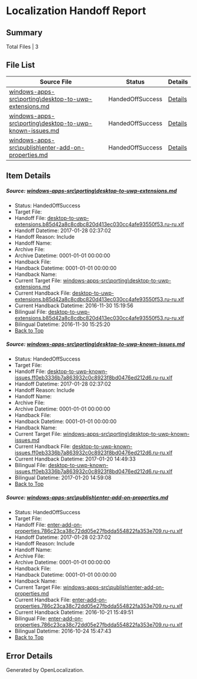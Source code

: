 # <a name='report-top'></a> Localization Handoff Report

## Summary
 Total Files | 3

## File List
 Source File | Status | Details 
 ----------- | ------ | ------- 
 [windows-apps-src\porting\desktop-to-uwp-extensions.md](https://cpubwin.visualstudio.com/windows-uwp/_git/windows-uwp/commit/da14269cf4c1301a70c10207737edf2a8f945873?path=windows-apps-src%2Fporting%2Fdesktop-to-uwp-extensions.md&_a=contents) | HandedOffSuccess | [Details](#07c9763c4b112909d0daf29d09e12360547a3bbc4642)
 [windows-apps-src\porting\desktop-to-uwp-known-issues.md](https://cpubwin.visualstudio.com/windows-uwp/_git/windows-uwp/commit/7185f7361ffac3cf92c37ed0dda47aaf5e1f6ab2?path=windows-apps-src%2Fporting%2Fdesktop-to-uwp-known-issues.md&_a=contents) | HandedOffSuccess | [Details](#1f0a987ce13493db51bf1d16322e4eb6f47d818d4643)
 [windows-apps-src\publish\enter-add-on-properties.md](https://cpubwin.visualstudio.com/windows-uwp/_git/windows-uwp/commit/b5e14558cb528a414b2e95e244611956f5578f87?path=windows-apps-src%2Fpublish%2Fenter-add-on-properties.md&_a=contents) | HandedOffSuccess | [Details](#65bb276c4f3bf0c4582e02ac812687eb7bcb0b494819)

## Item Details
##### <a name='07c9763c4b112909d0daf29d09e12360547a3bbc4642'></a> Source: [windows-apps-src\porting\desktop-to-uwp-extensions.md](https://cpubwin.visualstudio.com/windows-uwp/_git/windows-uwp/commit/da14269cf4c1301a70c10207737edf2a8f945873?path=windows-apps-src%2Fporting%2Fdesktop-to-uwp-extensions.md&_a=contents)
* Status: HandedOffSuccess
* Target File: 
* Handoff File: [desktop-to-uwp-extensions.b85d42a8c8cdbc820d413ec030cc4afe93550f53.ru-ru.xlf](https://cpubwin.visualstudio.com/windows-uwp/_git/WDCLib.handoff/commit/b7805337e45bc0ec4a3a5634889acd013af81df8?path=ol-handoff%2Fcpubwin%2Fwindows-uwp.ru-ru%2Fmaster%2Fdesktop-to-uwp-extensions.b85d42a8c8cdbc820d413ec030cc4afe93550f53.ru-ru.xlf&_a=contents)
* Handoff Datetime: 2017-01-28 02:37:02
* Handoff Reason: Include
* Handoff Name: 
* Archive File: 
* Archive Datetime: 0001-01-01 00:00:00
* Handback File: 
* Handback Datetime: 0001-01-01 00:00:00
* Handback Name: 
* Current Target File: [windows-apps-src\porting\desktop-to-uwp-extensions.md](https://cpubwin.visualstudio.com/windows-uwp/_git/windows-uwp.ru-ru/commit/2f1ac4a1c1d944102739e9b403fc5aad0446f631?path=windows-apps-src%2Fporting%2Fdesktop-to-uwp-extensions.md&_a=contents)
* Current Handback File: [desktop-to-uwp-extensions.b85d42a8c8cdbc820d413ec030cc4afe93550f53.ru-ru.xlf](https://cpubwin.visualstudio.com/windows-uwp/_git/WDCLib.handback/commit/4f4d3f9c88983440830197093d5122e9353c13d4?path=ol-handback%2Fcpubwin%2Fwindows-uwp.ru-ru%2Fmaster%2Fdesktop-to-uwp-extensions.b85d42a8c8cdbc820d413ec030cc4afe93550f53.ru-ru.xlf&_a=contents)
* Current Handback Datetime: 2016-11-30 15:19:56
* Bilingual File: [desktop-to-uwp-extensions.b85d42a8c8cdbc820d413ec030cc4afe93550f53.ru-ru.xlf](https://cpubwin.visualstudio.com/windows-uwp/_git/WDCLib.handback/commit/4f4d3f9c88983440830197093d5122e9353c13d4?path=ol-handback%2Fcpubwin%2Fwindows-uwp.ru-ru%2Fmaster%2Fdesktop-to-uwp-extensions.b85d42a8c8cdbc820d413ec030cc4afe93550f53.ru-ru.xlf&_a=contents)
* Bilingual Datetime: 2016-11-30 15:25:20
* [Back to Top](#report-top)

##### <a name='1f0a987ce13493db51bf1d16322e4eb6f47d818d4643'></a> Source: [windows-apps-src\porting\desktop-to-uwp-known-issues.md](https://cpubwin.visualstudio.com/windows-uwp/_git/windows-uwp/commit/7185f7361ffac3cf92c37ed0dda47aaf5e1f6ab2?path=windows-apps-src%2Fporting%2Fdesktop-to-uwp-known-issues.md&_a=contents)
* Status: HandedOffSuccess
* Target File: 
* Handoff File: [desktop-to-uwp-known-issues.ff0eb3336b7a863932c0c8923f8bd0476ed212d6.ru-ru.xlf](https://cpubwin.visualstudio.com/windows-uwp/_git/WDCLib.handoff/commit/b7805337e45bc0ec4a3a5634889acd013af81df8?path=ol-handoff%2Fcpubwin%2Fwindows-uwp.ru-ru%2Fmaster%2Fdesktop-to-uwp-known-issues.ff0eb3336b7a863932c0c8923f8bd0476ed212d6.ru-ru.xlf&_a=contents)
* Handoff Datetime: 2017-01-28 02:37:02
* Handoff Reason: Include
* Handoff Name: 
* Archive File: 
* Archive Datetime: 0001-01-01 00:00:00
* Handback File: 
* Handback Datetime: 0001-01-01 00:00:00
* Handback Name: 
* Current Target File: [windows-apps-src\porting\desktop-to-uwp-known-issues.md](https://cpubwin.visualstudio.com/windows-uwp/_git/windows-uwp.ru-ru/commit/7cad008d0d1f6837f90e89ba099bdc4bec626a5f?path=windows-apps-src%2Fporting%2Fdesktop-to-uwp-known-issues.md&_a=contents)
* Current Handback File: [desktop-to-uwp-known-issues.ff0eb3336b7a863932c0c8923f8bd0476ed212d6.ru-ru.xlf](https://cpubwin.visualstudio.com/windows-uwp/_git/WDCLib.handback/commit/9c754f24cd1c17b245df73d43e1742b4088fb6ce?path=ol-handback%2Fcpubwin%2Fwindows-uwp.ru-ru%2Fmaster%2Fdesktop-to-uwp-known-issues.ff0eb3336b7a863932c0c8923f8bd0476ed212d6.ru-ru.xlf&_a=contents)
* Current Handback Datetime: 2017-01-20 14:49:33
* Bilingual File: [desktop-to-uwp-known-issues.ff0eb3336b7a863932c0c8923f8bd0476ed212d6.ru-ru.xlf](https://cpubwin.visualstudio.com/windows-uwp/_git/WDCLib.handback/commit/9c754f24cd1c17b245df73d43e1742b4088fb6ce?path=ol-handback%2Fcpubwin%2Fwindows-uwp.ru-ru%2Fmaster%2Fdesktop-to-uwp-known-issues.ff0eb3336b7a863932c0c8923f8bd0476ed212d6.ru-ru.xlf&_a=contents)
* Bilingual Datetime: 2017-01-20 14:59:08
* [Back to Top](#report-top)

##### <a name='65bb276c4f3bf0c4582e02ac812687eb7bcb0b494819'></a> Source: [windows-apps-src\publish\enter-add-on-properties.md](https://cpubwin.visualstudio.com/windows-uwp/_git/windows-uwp/commit/b5e14558cb528a414b2e95e244611956f5578f87?path=windows-apps-src%2Fpublish%2Fenter-add-on-properties.md&_a=contents)
* Status: HandedOffSuccess
* Target File: 
* Handoff File: [enter-add-on-properties.786c23ca38c72dd05e27fbdda554822fa353e709.ru-ru.xlf](https://cpubwin.visualstudio.com/windows-uwp/_git/WDCLib.handoff/commit/b7805337e45bc0ec4a3a5634889acd013af81df8?path=ol-handoff%2Fcpubwin%2Fwindows-uwp.ru-ru%2Fmaster%2Fenter-add-on-properties.786c23ca38c72dd05e27fbdda554822fa353e709.ru-ru.xlf&_a=contents)
* Handoff Datetime: 2017-01-28 02:37:02
* Handoff Reason: Include
* Handoff Name: 
* Archive File: 
* Archive Datetime: 0001-01-01 00:00:00
* Handback File: 
* Handback Datetime: 0001-01-01 00:00:00
* Handback Name: 
* Current Target File: [windows-apps-src\publish\enter-add-on-properties.md](https://cpubwin.visualstudio.com/windows-uwp/_git/windows-uwp.ru-ru/commit/770b99fbf4006c1e626cc36481e67099273a0469?path=windows-apps-src%2Fpublish%2Fenter-add-on-properties.md&_a=contents)
* Current Handback File: [enter-add-on-properties.786c23ca38c72dd05e27fbdda554822fa353e709.ru-ru.xlf](https://cpubwin.visualstudio.com/windows-uwp/_git/WDCLib.handback/commit/7ab4bc81cd0244f26fc04ae860edc91a369fe117?path=ol-handback%2FMicrosoft%2Fwindows-apps.ru-ru%2Fmaster%2Fenter-add-on-properties.786c23ca38c72dd05e27fbdda554822fa353e709.ru-ru.xlf&_a=contents)
* Current Handback Datetime: 2016-10-21 15:49:51
* Bilingual File: [enter-add-on-properties.786c23ca38c72dd05e27fbdda554822fa353e709.ru-ru.xlf](https://cpubwin.visualstudio.com/windows-uwp/_git/WDCLib.handback/commit/7ab4bc81cd0244f26fc04ae860edc91a369fe117?path=ol-handback%2FMicrosoft%2Fwindows-apps.ru-ru%2Fmaster%2Fenter-add-on-properties.786c23ca38c72dd05e27fbdda554822fa353e709.ru-ru.xlf&_a=contents)
* Bilingual Datetime: 2016-10-24 15:47:43
* [Back to Top](#report-top)


## Error Details

Generated by OpenLocalization.
